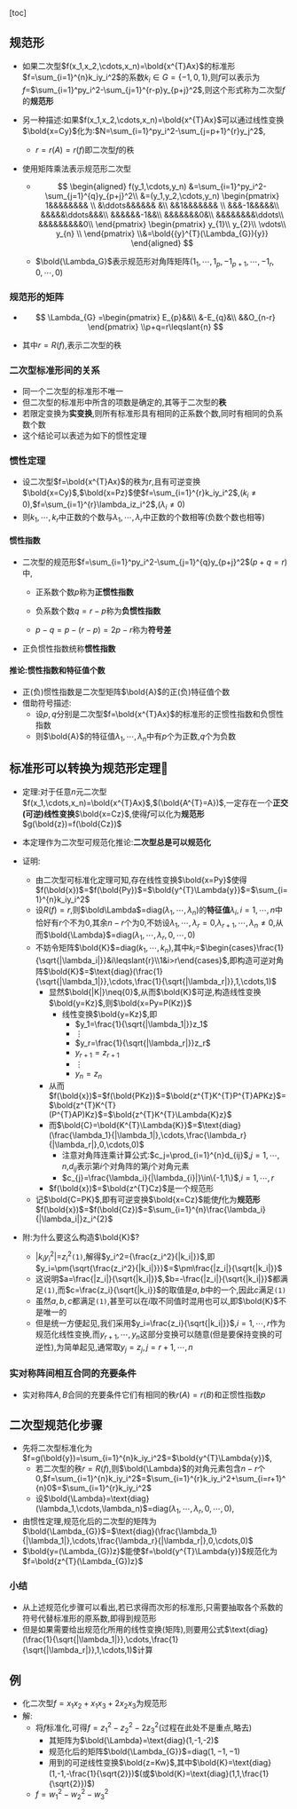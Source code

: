[toc]

## 规范形

- 如果二次型$f(x_1,x_2,\cdots,x_n)=\bold{x^{T}Ax}$的标准形$f=\sum_{i=1}^{n}k_iy_i^2$的系数$k_i\in G=\{-1,0,1\}$,则$f$可以表示为$f$=$\sum_{i=1}^py_i^2-\sum_{j=1}^{r-p}y_{p+j}^2$,则这个形式称为二次型$f$的**规范形**
- 另一种描述:如果$f(x_1,x_2,\cdots,x_n)=\bold{x^{T}Ax}$可以通过线性变换$\bold{x=Cy}$化为:$N=\sum_{i=1}^py_i^2-\sum_{j=p+1}^{r}y_j^2$,
  - $r=r(A)=r(f)$即二次型$f$的秩

- 使用矩阵乘法表示规范形二次型

  - $$
    \begin{aligned}
        f(y_1,\cdots,y_n)
        &=\sum_{i=1}^py_i^2-\sum_{j=1}^{q}y_{p+j}^2\\
        &=(y_1,y_2,\cdots,y_n)
        \begin{pmatrix}
            1&&&&&&&&  	\\
             &\ddots&&&&&&  &\\
             &&1&&&&&&&  	\\
             &&&-1&&&&&\\
             &&&&&\ddots&&&\\
             &&&&&&-1&&\\
          	 &&&&&&&0&\\
             &&&&&&&&\ddots\\
             &&&&&&&&&0\\
        \end{pmatrix}
        \begin{pmatrix}
            y_{1}\\
            y_{2}\\
            \vdots\\
            y_{n}	\\
        \end{pmatrix}
        \\&=\bold{{y}^{T}(\Lambda_{G}){y}}
    \end{aligned}
    $$

  - $\bold{\Lambda_G}$表示规范形对角阵矩阵$(1_{1},\cdots,1_{p},-1_{p+1},\cdots,-1_{r},0,\cdots,0)$


### 规范形的矩阵

- $$
  \Lambda_{G}
  =\begin{pmatrix}
  E_{p}&&\\
  &-E_{q}&\\
  &&O_{n-r}
  \end{pmatrix}
  \\p+q=r\leqslant{n}
  $$

- 其中$r=R(f)$,表示二次型的秩



### 二次型标准形间的关系

- 同一个二次型的标准形不唯一
- 但二次型的标准形中所含的项数是确定的,其等于二次型的**秩**
- 若限定变换为**实变换**,则所有标准形具有相同的正系数个数,同时有相同的负系数个数
- 这个结论可以表述为如下的惯性定理

### 惯性定理

- 设二次型$f=\bold{x^{T}Ax}$的秩为$r$,且有可逆变换$\bold{x=Cy}$,$\bold{x=Pz}$使$f=\sum_{i=1}^{r}k_iy_i^2$,$(k_i\neq{0})$,$f=\sum_{i=1}^{r}\lambda_iz_i^2$,$(\lambda_i\neq{0})$
- 则$k_1,\cdots,k_r$中正数的个数与$\lambda_1,\cdots,\lambda_r$中正数的个数相等(负数个数也相等)

#### 惯性指数

- 二次型的规范形$f=\sum_{i=1}^py_i^2-\sum_{j=1}^{q}y_{p+j}^2$($p+q=r$)中,
  - 正系数个数$p$称为**正惯性指数**
  - 负系数个数$q=r-p$称为**负惯性指数**

  - $p-q=p-(r-p)=2p-r$称为**符号差**

- 正负惯性指数统称**惯性指数**



#### 推论:惯性指数和特征值个数

- 正(负)惯性指数是二次型矩阵$\bold{A}$的正(负)特征值个数
- 借助符号描述:
  - 设$p,q$分别是二次型$f=\bold{x^{T}Ax}$的标准形的正惯性指数和负惯性指数
  - 则$\bold{A}$的特征值$\lambda_1,\cdots,\lambda_n$中有$p$个为正数,$q$个为负数





## 标准形可以转换为规范形定理👺

- 定理:对于任意$n$元二次型$f(x_1,\cdots,x_n)=\bold{x^{T}Ax}$,$(\bold{A^{T}=A})$,一定存在一个**正交(可逆)线性变换**$\bold{x=Cz}$,使得$f$可以化为**规范形**$g(\bold{z})=f(\bold{Cz})$
- 本定理作为二次型可规范化推论:**二次型总是可以规范化**
- 证明:

  - 由二次型可标准化定理可知,存在线性变换$\bold{x=Py}$使得$f(\bold{x})$=$f(\bold{Py})$=$\bold{y^{T}\Lambda{y}}$=$\sum_{i=1}^{n}k_iy_i^2$
  - 设$R(f)=r$,则$\bold\Lambda$=$\text{diag}(\lambda_1,\cdots,\lambda_n)$的**特征值**$\lambda_i,i=1,\cdots,n$中恰好有$r$个不为0,其余$n-r$个为0,不妨设$\lambda_1,\cdots,\lambda_r=0$,$\lambda_{r+1},\cdots,\lambda_{n}\neq{0}$,从而$\bold{\Lambda}$=$\text{diag}(\lambda_1,\cdots,\lambda_r,0,\cdots,0)$
  - 不妨令矩阵$\bold{K}$=$\text{diag}(k_1,\cdots,k_n)$,其中$k_i$=$\begin{cases}\frac{1}{\sqrt{|\lambda_i|}}&i\leqslant{r}\\1&i>r\end{cases}$,即构造可逆对角阵$\bold{K}$=$\text{diag}(\frac{1}{\sqrt{|\lambda_1|}},\cdots,\frac{1}{\sqrt{|\lambda_r|}},1,\cdots,1)$
    - 显然$\bold{|K|}\neq{0}$,从而$\bold{K}$可逆,构造线性变换$\bold{y=Kz}$,则$\bold{x=Py=P(Kz)}$
      - 线性变换$\bold{y=Kz}$,即
        - $y_1=\frac{1}{\sqrt{|\lambda_1|}}z_1$
        - $\vdots$
        - $y_r=\frac{1}{\sqrt{|\lambda_r|}}z_r$
        - $y_{r+1}=z_{r+1}$
        - $\vdots$
        - $y_{n}=z_{n}$
    - 从而$f(\bold{x})$=$f(\bold{PKz})$=$\bold{z^{T}K^{T}P^{T}APKz}$=$\bold{z^{T}K^{T}(P^{T}AP)Kz}$=$\bold{z^{T}K^{T}\Lambda{K}z}$
    - 而$\bold{C}=\bold{K^{T}\Lambda{K}}$=$\text{diag}(\frac{\lambda_1}{|\lambda_1|},\cdots,\frac{\lambda_r}{|\lambda_r|},0,\cdots,0)$
      - 注意对角阵连乘计算公式:$c_j=\prod_{i=1}^{n}d_{ij}$,$j=1,\cdots,n$,$d_{ij}$表示第$i$个对角阵的第$j$个对角元素
      - $c_{j}=\frac{\lambda_i}{|\lambda_{i}|}\in\{-1,1\}$,$i=1,\cdots,r$
    - $f(\bold{x})$=$\bold{z^{T}Cz}$是一个规范形
  - 记$\bold{C=PK}$,即有可逆变换$\bold{x=Cz}$能使$f$化为**规范形**$f(\bold{x})$=$f(\bold{Cz})$=$\sum_{i=1}^{n}\frac{\lambda_i}{|\lambda_i|}z_i^{2}$

- 附:为什么要这么构造$\bold{K}$?
  - $|k_iy_i^2|$=$z_i^2$`(1)`,解得$y_i^2={\frac{z_i^2}{|k_i|}}$,即$y_i=\pm{\sqrt{\frac{z_i^2}{|k_i|}}}$=$\pm\frac{|z_i|}{\sqrt{|k_i|}}$
  - 这说明$a=\frac{|z_i|}{\sqrt{|k_i|}}$,$b=-\frac{|z_i|}{\sqrt{|k_i|}}$都满足`(1)`,而$c=\frac{z_i}{\sqrt{|k_i}}$的取值是$a,b$中的一个,因此$c$满足`(1)`
  - 虽然$a,b,c$都满足`(1)`,甚至可以在$i$取不同值时混用也可以,即$\bold{K}$不是唯一的
  - 但是统一方便起见,我们采用$y_i=\frac{z_i}{\sqrt{|k_i|}}$,$i=1,\cdots,r$作为规范化线性变换,而$y_{r+1},\cdots,y_{n}$这部分变换可以随意(但是要保持变换的可逆性),为简单起见,通常取$y_j=z_j,j=r+1,\cdots,n$



### 实对称阵间相互合同的充要条件

- 实对称阵$A,B$合同的充要条件它们有相同的秩$r(A)=r(B)$和正惯性指数$p$



## 二次型规范化步骤

- 先将二次型标准化为$f=g(\bold{y})=\sum_{i=1}^{n}k_iy_i^2$=$\bold{y^{T}\Lambda{y}}$,
  - 若二次型的秩$r=R(f)$,则$\bold{\Lambda}$的对角元素包含$n-r$个0,$f=\sum_{i=1}^{n}k_iy_i^2$=$\sum_{i=1}^{r}k_iy_i^2+\sum_{i=r+1}^{n}0$=$\sum_{i=1}^{r}k_iy_i^2$
  - 设$\bold{\Lambda}=\text{diag}(\lambda_1,\cdots,\lambda_n)$=$\text{diag}(\lambda_1,\cdots,\lambda_r,0,\cdots,0)$,
- 由惯性定理,规范化后的二次型的矩阵为$\bold{\Lambda_{G}}$=$\text{diag}(\frac{\lambda_1}{|\lambda_1|},\cdots,\frac{\lambda_r}{|\lambda_r|},0,\cdots,0)$
- $\bold{y=(\Lambda_{G})z}$能使$f=\bold{y^{T}\Lambda{y}}$规范化为$f=\bold{z^{T}(\Lambda_{G})z}$

### 小结

- 从上述规范化步骤可以看出,若已求得而次形的标准形,只需要抽取各个系数的符号代替标准形的原系数,即得到规范形
- 但是如果需要给出规范化所用的线性变换(矩阵),则要用公式$\text{diag}(\frac{1}{\sqrt{|\lambda_1|}},\cdots,\frac{1}{\sqrt{|\lambda_r|}},1,\cdots,1)$计算

## 例

- 化二次型$f=x_1x_2+x_1x_3+2x_2x_3$为规范形
- 解:
  - 将$f$标准化,可得$f=z_1^2-z_2^2-2z_3^2$(过程在此处不是重点,略去)
    - 其矩阵为$\bold{\Lambda}=\text{diag}(1,-1,-2)$
    - 规范化后的矩阵$\bold{\Lambda_{G}}$=$\text{diag}(1,-1,-1)$
    - 用到的可逆线性变换$\bold{z=Kw}$,其中$\bold{K}=\text{diag}(1,-1,-\frac{1}{\sqrt{2}})$(或$\bold{K}=\text{diag}(1,1,\frac{1}{\sqrt{2}})$)
  - $f=w_1^2-w_2^2-w_3^2$

















